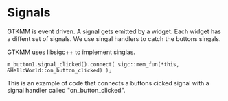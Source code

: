 # Signals

GTKMM is event driven. A signal gets emitted by a widget. Each widget has a diffent set of signals. We use singal handlers to catch the buttons singals.

GTKMM uses libsigc++ to implement singlas. 
    
    m_button1.signal_clicked().connect( sigc::mem_fun(*this,
    &HelloWorld::on_button_clicked) );

This is an example of code that connects a buttons cicked signal with a signal handler called "on_button_clicked".